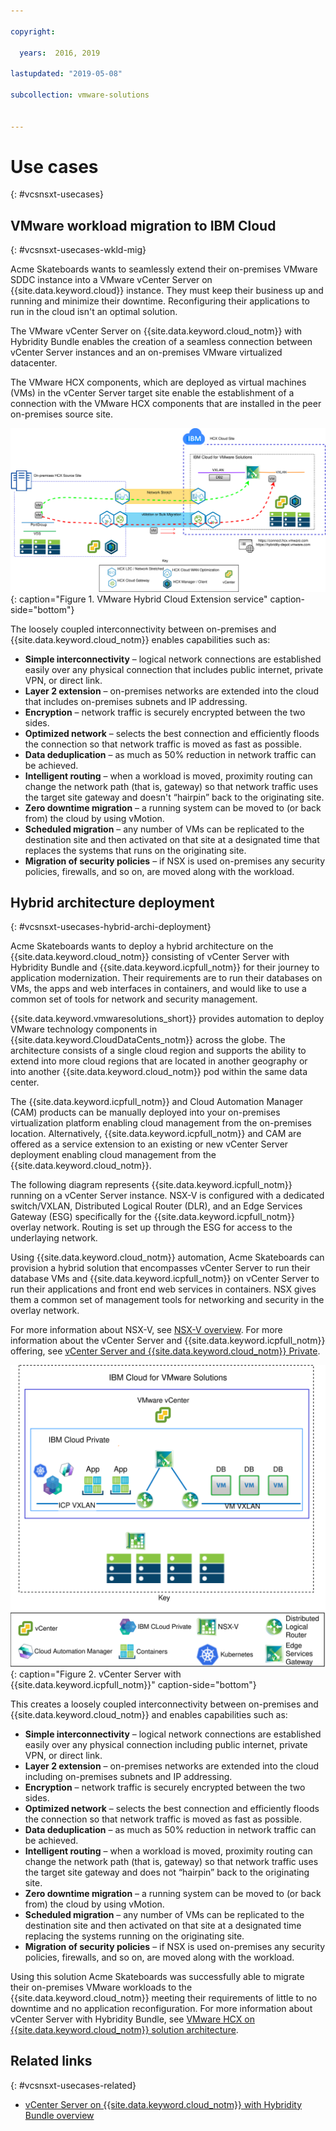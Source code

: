 ```yaml
---

copyright:

  years:  2016, 2019

lastupdated: "2019-05-08"

subcollection: vmware-solutions


---
```


# Use cases
{: #vcsnsxt-usecases}

## VMware workload migration to IBM Cloud
{: #vcsnsxt-usecases-wkld-mig}

Acme Skateboards wants to seamlessly extend their on-premises VMware SDDC instance into a VMware vCenter Server on {{site.data.keyword.cloud}} instance. They must keep their business up and running and minimize their downtime. Reconfiguring their applications to run in the cloud isn't an optimal solution.

The VMware vCenter Server on {{site.data.keyword.cloud_notm}} with Hybridity Bundle enables the creation of a seamless connection between vCenter Server instances and an on-premises VMware virtualized datacenter.

The VMware HCX components, which are deployed as virtual machines (VMs) in the vCenter Server target site enable the establishment of a connection with the VMware HCX components that are installed in the peer on-premises source site.

![VMware Hybrid Cloud Extension service](../../images/vcsnsxt-hcx-1.svg "VMware Hybrid Cloud Extension service"){: caption="Figure 1. VMware Hybrid Cloud Extension service" caption-side="bottom"}

The loosely coupled interconnectivity between on-premises and {{site.data.keyword.cloud_notm}} enables capabilities such as:
- **Simple interconnectivity** – logical network connections are established easily over any physical connection that includes public internet, private VPN, or direct link.
- **Layer 2 extension** – on-premises networks are extended into the cloud that includes on-premises subnets and IP addressing.
- **Encryption** – network traffic is securely encrypted between the two sides.
- **Optimized network** – selects the best connection and efficiently floods the connection so that network traffic is moved as fast as possible.
- **Data deduplication** – as much as 50% reduction in network traffic can be achieved.
- **Intelligent routing** – when a workload is moved, proximity routing can change the network path (that is, gateway) so that network traffic uses the target site gateway and doesn't “hairpin” back to the originating site.
- **Zero downtime migration** – a running system can be moved to (or back from) the cloud by using vMotion.
- **Scheduled migration** – any number of VMs can be replicated to the destination site and then activated on that site at a designated time that replaces the systems that runs on the originating site.
- **Migration of security policies** – if NSX is used on-premises any security policies, firewalls, and so on, are moved along with the workload.

## Hybrid architecture deployment
{: #vcsnsxt-usecases-hybrid-archi-deployment}

Acme Skateboards wants to deploy a hybrid architecture on the {{site.data.keyword.cloud_notm}} consisting of vCenter Server with Hybridity Bundle and {{site.data.keyword.icpfull_notm}} for their journey to application modernization. Their requirements are to run their databases on VMs, the apps and web interfaces in containers, and would like to use a common set of tools for network and security management.

{{site.data.keyword.vmwaresolutions_short}} provides automation to deploy VMware technology components in {{site.data.keyword.CloudDataCents_notm}} across the globe. The architecture consists of a single cloud region and supports the ability to extend into more cloud regions that are located in another geography or into another {{site.data.keyword.cloud_notm}} pod within the same data center.

The {{site.data.keyword.icpfull_notm}} and Cloud Automation Manager (CAM) products can be manually deployed into your on-premises virtualization platform enabling cloud management from the on-premises location. Alternatively, {{site.data.keyword.icpfull_notm}} and CAM are offered as a service extension to an existing or new vCenter Server deployment enabling cloud management from the {{site.data.keyword.cloud_notm}}.

The following diagram represents {{site.data.keyword.icpfull_notm}} running on a vCenter Server instance. NSX-V is configured with a dedicated switch/VXLAN, Distributed Logical Router (DLR), and an Edge Services Gateway (ESG) specifically for the {{site.data.keyword.icpfull_notm}} overlay network. Routing is set up through the ESG for access to the underlaying network.

Using {{site.data.keyword.cloud_notm}} automation, Acme Skateboards can provision a hybrid solution that encompasses vCenter Server to run their database VMs and {{site.data.keyword.icpfull_notm}} on vCenter Server to run their applications and front end web services in containers. NSX gives them a common set of management tools for networking and security in the overlay network.

For more information about NSX-V, see [NSX-V overview](/docs/services/vmwaresolutions/archiref/vcsnsxt?topic=vmware-solutions-vcsnsxt-overview-ic4vnsxv). For more information about the vCenter Server and {{site.data.keyword.icpfull_notm}} offering, see [vCenter Server and {{site.data.keyword.cloud_notm}} Private](/docs/services/vmwaresolutions/archiref/vcsicp?topic=vmware-solutions-vcsicp-intro).

![vCenter Server with {{site.data.keyword.icpfull_notm}}](../../images/vcsnsxt-nsxvhl.svg "vCenter Server with {{site.data.keyword.icpfull_notm}}"){: caption="Figure 2. vCenter Server with {{site.data.keyword.icpfull_notm}}" caption-side="bottom"}

This creates a loosely coupled interconnectivity between on-premises and {{site.data.keyword.cloud_notm}} and enables capabilities such as:
-	**Simple interconnectivity** – logical network connections are established easily over any physical connection including public internet, private VPN, or direct link.
-	**Layer 2 extension** – on-premises networks are extended into the cloud including on-premises subnets and IP addressing.
-	**Encryption** – network traffic is securely encrypted between the two sides.
-	**Optimized network** – selects the best connection and efficiently floods the connection so that network traffic is moved as fast as possible.
-	**Data deduplication** – as much as 50% reduction in network traffic can be achieved.
-	**Intelligent routing** – when a workload is moved, proximity routing can change the network path (that is, gateway) so that network traffic uses the target site gateway and does not “hairpin” back to the originating site.
-	**Zero downtime migration** – a running system can be moved to (or back from) the cloud by using vMotion.
-	**Scheduled migration** – any number of VMs can be replicated to the destination site and then activated on that site at a designated time replacing the systems running on the originating site.
-	**Migration of security policies** – if NSX is used on-premises any security policies, firewalls, and so on, are moved along with the workload.

Using this solution Acme Skateboards was successfully able to migrate their on-premises VMware workloads to the {{site.data.keyword.cloud_notm}} meeting their requirements of little to no downtime and no application reconfiguration. For more information about vCenter Server with Hybridity Bundle, see [VMware HCX on {{site.data.keyword.cloud_notm}} solution architecture](/docs/services/vmwaresolutions/services?topic=vmware-solutions-hcx-archi-intro#hcx-archi-intro).

## Related links
{: #vcsnsxt-usecases-related}

* [vCenter Server on {{site.data.keyword.cloud_notm}} with Hybridity Bundle overview](/docs/services/vmwaresolutions/archiref/vcs?topic=vmware-solutions-vcs-hybridity-intro)
